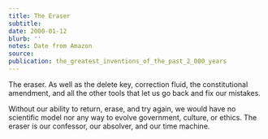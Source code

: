 ```yaml
---
title: The Eraser
subtitle:
date: 2000-01-12
blurb: ''
notes: Date from Amazon
source:
publication: the_greatest_inventions_of_the_past_2_000_years
---
```


The eraser. As well as the delete key, correction fluid, the constitutional amendment, and all the other tools that let us go back and fix our mistakes.

Without our ability to return, erase, and try again, we would have no scientific model nor any way to evolve government, culture, or ethics. The eraser is our confessor, our absolver, and our time machine.
